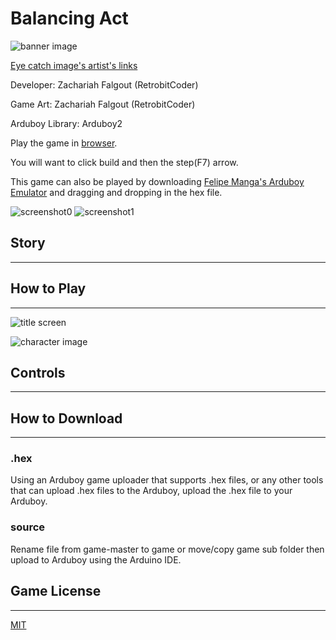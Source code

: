 # Balancing Act
[//]: # (image should be banner image for game)
![banner image](path)

[Eye catch image's artist's links](links)

Developer: Zachariah Falgout (RetrobitCoder)

Game Art: Zachariah Falgout (RetrobitCoder)

Arduboy Library: Arduboy2

Play the game in [browser](https://felipemanga.github.io/ProjectABE/?url=url).

You will want to click build and then the step(F7) arrow.

This game can also be played by downloading [Felipe Manga's Arduboy Emulator](https://github.com/felipemanga/ProjectABE/releases) and dragging and dropping in the hex file.

![screenshot0](path)
![screenshot1](path)

[//]: # (story of game)
## Story
---

[//]: # (how to play with images from game)
## How to Play
---
![title screen](path)

![character image](path)

[//]: # (controls)
## Controls
---

[//]: # (download instructions for .arduboy, .hex, and source)
## How to Download
---

### .hex
Using an Arduboy game uploader that supports .hex files, or any other tools that can upload .hex files to the Arduboy, upload the .hex file to your Arduboy.

### source
Rename file from game-master to game or move/copy game sub folder then upload to Arduboy using the Arduino IDE.

[//]: # (license)
## Game License
---
[MIT](https://opensource.org/licenses/MIT)
